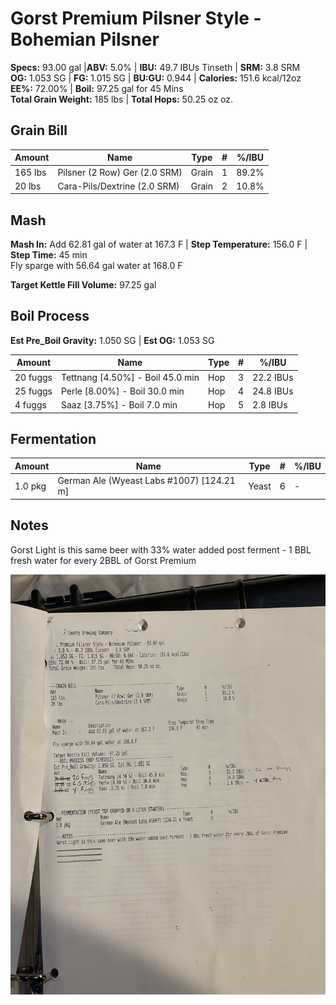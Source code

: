 # Gorst Premium Pilsner Style - Bohemian Pilsner

**Specs:** 93.00 gal |**ABV:** 5.0% | **IBU:** 49.7 IBUs Tinseth | **SRM:** 3.8 SRM  
**OG:** 1.053 SG | **FG:** 1.015 SG | **BU:GU:** 0.944 | **Calories:** 151.6 kcal/12oz  
**EE%:** 72.00% | **Boil:** 97.25 gal for 45 Mins  
**Total Grain Weight:** 185 lbs | **Total Hops:** 50.25 oz oz.

## Grain Bill
| Amount  | Name                          | Type  | #   | %/IBU |
| ------- | ----------------------------- | ----- | --- | ----- |
| 165 lbs | Pilsner (2 Row) Ger (2.0 SRM) | Grain | 1   | 89.2% |
| 20 lbs  | Cara-Pils/Dextrine (2.0 SRM)  | Grain | 2   | 10.8% |

## Mash
**Mash In:** Add 62.81 gal of water at 167.3 F | **Step Temperature:** 156.0 F | **Step Time:** 45 min  
Fly sparge with 56.64 gal water at 168.0 F

**Target Kettle Fill Volume:** 97.25 gal

## Boil Process
**Est Pre_Boil Gravity:** 1.050 SG | **Est OG:** 1.053 SG

| Amount   | Name                             | Type | #   | %/IBU     |
| -------- | -------------------------------- | ---- | --- | --------- |
| 20 fuggs | Tettnang [4.50%] - Boil 45.0 min | Hop  | 3   | 22.2 IBUs |
| 25 fuggs | Perle [8.00%] - Boil 30.0 min    | Hop  | 4   | 24.8 IBUs |
| 4 fuggs  | Saaz [3.75%] - Boil 7.0 min      | Hop  | 5   | 2.8 IBUs  |

## Fermentation
| Amount  | Name                                      | Type  | #   | %/IBU |
| ------- | ----------------------------------------- | ----- | --- | ----- |
| 1.0 pkg | German Ale (Wyeast Labs #1007) [124.21 m] | Yeast | 6   | -     |

## Notes
Gorst Light is this same beer with 33% water added post ferment - 1 BBL fresh water for every 2BBL of Gorst Premium

![](../assets/media/Gorst.jpg)